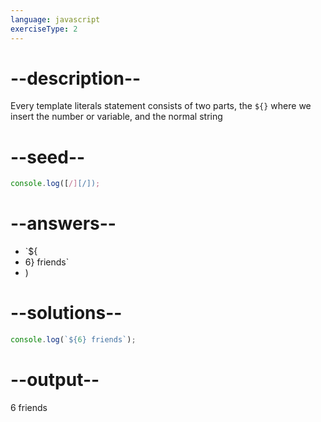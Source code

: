 ```yaml
---
language: javascript
exerciseType: 2
---
```


# --description--

Every template literals statement consists of two parts, the `${}` where we insert the number or variable, and the normal string

# --seed--

```javascript
console.log([/][/]);
```

# --answers--

- `${
- 6} friends`
- )

# --solutions--

```javascript
console.log(`${6} friends`);
```

# --output--

6 friends
